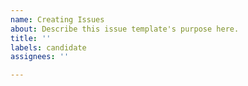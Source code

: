 ```yaml
---
name: Creating Issues
about: Describe this issue template's purpose here.
title: ''
labels: candidate
assignees: ''

---
```



